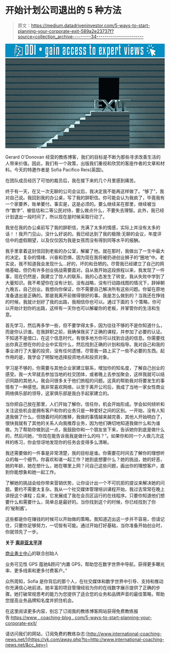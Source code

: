 # 开始计划公司退出的 5 种方法

> 原文：<https://medium.datadriveninvestor.com/5-ways-to-start-planning-your-corporate-exit-589a2e23737f?source=collection_archive---------34----------------------->

[![](img/62acbce6fcc1e8d6f3b66b23a40dcb9a.png)](http://www.track.datadriveninvestor.com/1B9E)![](img/e7c16b0cde7b6664cadb174863697afb.png)

Gerard O'Donovan 经营的教练博客，我们的目标是不断为那些寻求改善生活的人带来价值。因此，我们有一个政策，出版我们重视和欣赏的客座作者的文章和材料。今天的特邀作者是 Sofia Pacifico Reis(英国)。

在团队成员经历了可怕的裁员后，我在接下来的几个月里感到痛苦。

终于有一天，在又一次无聊的公司会议后，我决定我不能再这样做了。“够了”，我对自己说。我回到我的办公桌，写了我的辞职信。你可能会认为我疯了，毕竟我有一个家要养，账单要付。事实是，这是必须的。要么继续呆在那里，继续被当作“数字”、被低估和二等公民对待，要么做点什么，不要失去理智。此外，我已经计划退出一段时间了，所以现在是时候采取行动了。

我坐在我的办公桌前写了我的辞职信，充满了太多的情感，实际上并没有太多的话！！我开门见山，没什么好说的。我已经达到了我的极限:无聊的会议，年度评估中的虚假期望，以及仅仅因为我是女孩而没有得到同等水平的报酬。

我手里拿着这封信回到老板的办公室，解雇了他。就在那时，我做出了一生中最大的决定。复杂的情绪、兴奋和恐惧，因为现在我将被扔进创业狮子的“圈地”中。老实说，我不知道我会发现什么…好的，坏的和丑陋的。尽管我已经建立了自己的网络基础，但仍有许多创业挑战需要面对。自从我开始这段旅程以来，我发现了一件事，现在仍然是，我建立了惊人的联系，我的心态发生了转变，我从失败中学到了大量知识。我不希望你在没有计划，没有战略，没有行动路线图的情况下，辞掉朝九晚五，自己创业。我想向你保证，你不需要自己解决所有这些问题。你留在原地准备退出是正确的。那是我离开前做得很好的事。我是怎么做到的？当我还在挣钱的时候，我就计划好了我的出路，我相信你也可以。通过下面的 5 个策略，你可以开始计划你的出路，这样有一天你也可以解雇你的老板，并掌管你的生活和生意。

首先学习，然后再多学一些，但不要学得太多，因为往往不够的不是你知道什么，而是你认识谁。在我辞职之前，我确保我买了正确的课程，并参加了必要的认证。不知道不是借口，在这个信息时代，有很多地方你可以找到合适的信息。你需要找出你真正想在你的企业中实现什么，然后找到正确的计划和指导。我对自己和我的事业进行了大量的投资，没有任何遗憾，尽管我一路上买了一些不必要的东西。起作用的是，我学会了明智地选择投资地点和投资对象。

学习是不够的，你需要与其他企业家建立联系，增加你的知名度，了解自己创业的感受。我一大早就去参加当地的社交团体，或者晚上去参加聚会，这样我就可以结识同路的其他人。我会问很多关于他们旅程的问题。这真的帮助我对将要发生的事情有了一种感觉。我非常喜欢网络，以至于离开公司后，我成了当地一家女性商业网络俱乐部的领导，这家俱乐部是我白手起家建立的。

当你把自己放在那里，人们开始了解你，信任你，机会开始形成。学会如何倾听和关注这些机会是拥有客户和你的业务只是一种爱好之间的区别。一开始，没有人知道我做了什么，但随着时间的推移，我做的事情越来越完善，其他人开始明白了，很快我就有了其他的关系人向我推荐业务，因为他们确切地知道我做什么和为谁做。为了帮助你做到这一点，我鼓励你和一个朋友坐下来，告诉她你到底是做什么的，然后问她，“你现在能告诉我我是做什么的吗？”。如果你和同一个人做几次这样的练习，你会惊讶地发现你的任务会变得多么清晰。

我还需要做的一件事是非常清楚，我的目标是谁。你需要花时间去了解你的理想听众的每一个细节。你喜欢和谁一起工作？她到底想要什么？她的挑战，她的好恶，她的年龄，她在想什么，她在哪里上网？问自己这些问题，画出你的理想客户，直到你能想象和她一起工作。

了解她的挑战会给你带来营销优势，让你设计出一个不可抗拒的提议来解决她的问题。要约不需要太复杂。我从一个社交媒体管理培训课程开始，我过去常常在晚上讲授这个课程；后来，它发展成了我在会员区运行的在线程序。只要你知道他们想要什么和需要什么，简单总是最好的。当你找到这个的时候，你已经找到了你的‘秘制酱’。

这些都是你在赚钱的时候可以开始做的策略。我知道迈出这一步并不容易，但请记住，只要你足够努力，一切皆有可能。通过开始打好基础，当你准备开始创业时，你就领先了一步。

**关于** [**索非亚太平洋**](http://www.increaseyoursocialreach.com/)

[商业勇士中心](http://www.businesswarriorshub.com/)的联合创始人

业务可见性 GPS 蔻驰&顾问“内置 GPS，帮助您在数字世界中导航，获得更多曝光率、更多线索和更多付费客户。”

众所周知，Sofia 是你背后的那个人，在社交媒体和数字世界中引导、支持和推动你充满信心地前进。她丰富的项目管理经验为你的在线数字展示提供了正确的步骤。她打破常规思考的能力为您提供了适合您的业务和品牌声音的最佳策略，帮助您提高业务品牌知名度并抓住机会。

在这里阅读更多内容，别忘了订阅我的教练博客网站获得免费教练报告:[https://www . coaching-blog . com/5-ways-to-start-planning-your-corporate-exit/](https://www.coaching-blog.com/5-ways-to-start-planning-your-corporate-exit/)

请访问我们的网站，订阅免费的教练杂志:[http://www.international-coaching-news.net/](https://vk.com/away.php?to=http://www.international-coaching-news.net/&cc_key=)